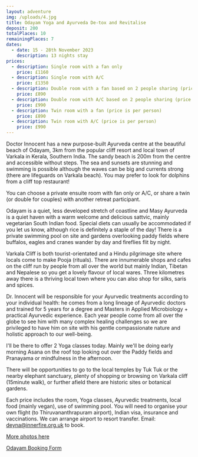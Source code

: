 ```yaml
---
layout: adventure
img: /uploads/4.jpg
title: Odayam Yoga and Ayurveda De-tox and Revitalise
deposit: 200
totalPlaces: 10
remainingPlaces: 7
dates:
  - date: 15 - 28th November 2023
    description: 13 nights stay
prices:
  - description: Single room with a fan only
    price: £1160
  - description: Single room with A/C
    price: £1350
  - description: Double room with a fan based on 2 people sharing (price is per person)
    price: £890
  - description: Double room with A/C based on 2 people sharing (price is per person)
    price: £990
  - description: Twin room with a fan (price is per person)
    price: £890
  - description: Twin room with A/C (price is per person)
    price: £990
---
```

Doctor Innocent has a new purpose-built Ayurveda centre at the beautiful beach of Odayam, 3km from the popular cliff resort and local town of Varkala in Kerala, Southern India. The sandy beach is 200m from the centre and accessible without steps. The sea and sunsets are stunning and swimming is possible although the waves can be big and currents strong (there are lifeguards on Varkala beach). You may prefer to look for dolphins from a cliff top restaurant!

You can choose a private ensuite room with fan only or A/C, or share a twin (or double for couples) with another retreat participant.

Odayam is a quiet, less developed stretch of coastline and Masy Ayurveda is a quiet haven with a warm welcome and delicious sattvic, mainly vegetarian South Indian food. Special diets can usually be accommodated if you let us know, although rice is definitely a staple of the day! There is a private swimming pool on site and gardens overlooking paddy fields where buffalos, eagles and cranes wander by day and fireflies flit by night.

Varkala Cliff is both tourist-orientated and a Hindu pilgrimage site where locals come to make Pooja (rituals). There are innumerable shops and cafes on the cliff run by people from all over the world but mainly Indian, Tibetan and Nepalese so you get a lovely flavour of local wares. Three kilometres away there is a thriving local town where you can also shop for silks, saris and spices.

Dr. Innocent will be responsible for your Ayurvedic treatments according to your individual health: he comes from a long lineage of Ayurvedic doctors and trained for 5 years for a degree and Masters in Applied Microbiology + practical Ayurvedic experience. Each year people come from all over the globe to see him with many complex healing challenges so we are privileged to have him on site with his gentle compassionate nature and holistic approach to our well-being.

I'll be there to offer 2 Yoga classes today. Mainly we'll be doing early morning Asana on the roof top looking out over the Paddy fields and Pranayama or mindfulness in the afternoon.

There will be opportunities to go to the local temples by Tuk Tuk or the nearby elephant sanctuary, plenty of shopping or browsing on Varkala cliff (15minute walk), or further afield there are historic sites or botanical gardens.

E﻿ach price includes the room, Yoga classes, Ayurvedic treatments, local food (mainly vegan), use of swimming pool. You will need to organise your own flight (to Thiruvananthrapuram airport), Indian visa, insurance and vaccinations. We can arrange airport to resort transfer. Email: deyna@innerfire.org.uk to book.

[More photos here](https://www.dropbox.com/s/w342sza6kjxj6ch/Odayam%20Retreat%20Pictures.pdf?dl=0)

[O﻿dayam Booking Form](https://www.dropbox.com/scl/fi/tidz0dlch0y3uuk197fer/Odayam-Booking-Form-2023.pdf?rlkey=ugn8wnzm9msr1pged7n6nucdu&dl=0)